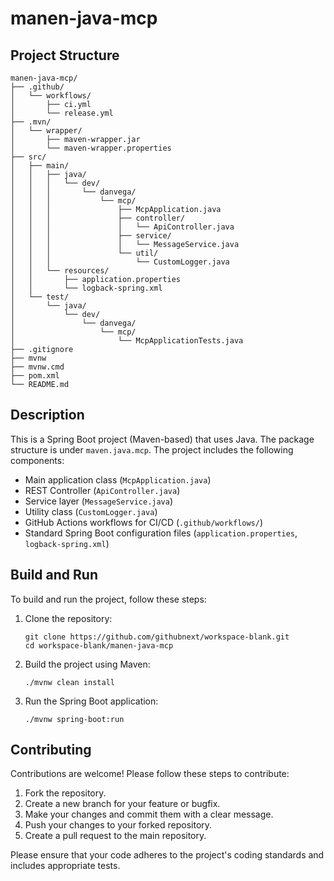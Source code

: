 # manen-java-mcp

## Project Structure

```
manen-java-mcp/
├── .github/
│   └── workflows/
│       ├── ci.yml
│       └── release.yml
├── .mvn/
│   └── wrapper/
│       ├── maven-wrapper.jar
│       └── maven-wrapper.properties
├── src/
│   ├── main/
│   │   ├── java/
│   │   │   └── dev/
│   │   │       └── danvega/
│   │   │           └── mcp/
│   │   │               ├── McpApplication.java
│   │   │               ├── controller/
│   │   │               │   └── ApiController.java
│   │   │               ├── service/
│   │   │               │   └── MessageService.java
│   │   │               └── util/
│   │   │                   └── CustomLogger.java
│   │   └── resources/
│   │       ├── application.properties
│   │       └── logback-spring.xml
│   └── test/
│       └── java/
│           └── dev/
│               └── danvega/
│                   └── mcp/
│                       └── McpApplicationTests.java
├── .gitignore
├── mvnw
├── mvnw.cmd
├── pom.xml
└── README.md
```

## Description

This is a Spring Boot project (Maven-based) that uses Java. The package structure is under `maven.java.mcp`. The project includes the following components:

- Main application class (`McpApplication.java`)
- REST Controller (`ApiController.java`)
- Service layer (`MessageService.java`)
- Utility class (`CustomLogger.java`)
- GitHub Actions workflows for CI/CD (`.github/workflows/`)
- Standard Spring Boot configuration files (`application.properties`, `logback-spring.xml`)

## Build and Run

To build and run the project, follow these steps:

1. Clone the repository:
   ```
   git clone https://github.com/githubnext/workspace-blank.git
   cd workspace-blank/manen-java-mcp
   ```

2. Build the project using Maven:
   ```
   ./mvnw clean install
   ```

3. Run the Spring Boot application:
   ```
   ./mvnw spring-boot:run
   ```

## Contributing

Contributions are welcome! Please follow these steps to contribute:

1. Fork the repository.
2. Create a new branch for your feature or bugfix.
3. Make your changes and commit them with a clear message.
4. Push your changes to your forked repository.
5. Create a pull request to the main repository.

Please ensure that your code adheres to the project's coding standards and includes appropriate tests.

